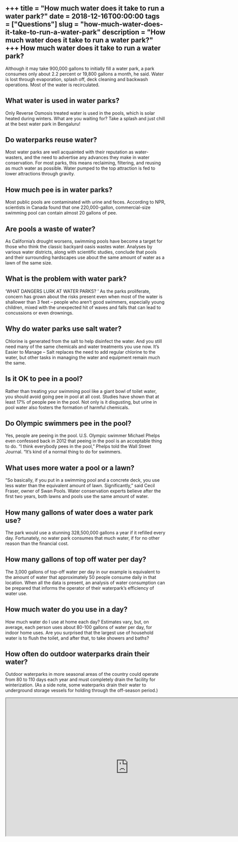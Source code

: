 +++
title = "How much water does it take to run a water park?"
date = 2018-12-16T00:00:00
tags = ["Questions"]
slug = "how-much-water-does-it-take-to-run-a-water-park"
description = "How much water does it take to run a water park?"
+++
How much water does it take to run a water park?
------------------------------------------------

Although it may take 900,000 gallons to initially fill a water park, a park consumes only about 2.2 percent or 19,800 gallons a month, he said. Water is lost through evaporation, splash off, deck cleaning and backwash operations. Most of the water is recirculated.

What water is used in water parks?
----------------------------------

Only Reverse Osmosis treated water is used in the pools, which is solar heated during winters. What are you waiting for? Take a splash and just chill at the best water park in Bengaluru!

Do waterparks reuse water?
--------------------------

Most water parks are well acquainted with their reputation as water-wasters, and the need to advertise any advances they make in water conservation. For most parks, this means reclaiming, filtering, and reusing as much water as possible. Water pumped to the top attraction is fed to lower attractions through gravity.

How much pee is in water parks?
-------------------------------

Most public pools are contaminated with urine and feces. According to NPR, scientists in Canada found that one 220,000-gallon, commercial-size swimming pool can contain almost 20 gallons of pee.

Are pools a waste of water?
---------------------------

As California’s drought worsens, swimming pools have become a target for those who think the classic backyard oasis wastes water. Analyses by various water districts, along with scientific studies, conclude that pools and their surrounding hardscapes use about the same amount of water as a lawn of the same size.

What is the problem with water park?
------------------------------------

‘WHAT DANGERS LURK AT WATER PARKS? ‘ As the parks proliferate, concern has grown about the risks present even when most of the water is shallower than 3 feet – people who aren’t good swimmers, especially young children, mixed with the unexpected hit of waves and falls that can lead to concussions or even drownings.

Why do water parks use salt water?
----------------------------------

Chlorine is generated from the salt to help disinfect the water. And you still need many of the same chemicals and water treatments you use now. It’s Easier to Manage – Salt replaces the need to add regular chlorine to the water, but other tasks in managing the water and equipment remain much the same.

Is it OK to pee in a pool?
--------------------------

Rather than treating your swimming pool like a giant bowl of toilet water, you should avoid going pee in pool at all cost. Studies have shown that at least 17% of people pee in the pool. Not only is it disgusting, but urine in pool water also fosters the formation of harmful chemicals.

Do Olympic swimmers pee in the pool?
------------------------------------

Yes, people are peeing in the pool. U.S. Olympic swimmer Michael Phelps even confessed back in 2012 that peeing in the pool is an acceptable thing to do. “I think everybody pees in the pool,” Phelps told the Wall Street Journal. “It’s kind of a normal thing to do for swimmers.

What uses more water a pool or a lawn?
--------------------------------------

“So basically, if you put in a swimming pool and a concrete deck, you use less water than the equivalent amount of lawn. Significantly,” said Cecil Fraser, owner of Swan Pools. Water conservation experts believe after the first two years, both lawns and pools use the same amount of water.

How many gallons of water does a water park use?
------------------------------------------------

The park would use a stunning 328,500,000 gallons a year if it refilled every day. Fortunately, no water park consumes that much water, if for no other reason than the financial cost.

How many gallons of top off water per day?
------------------------------------------

The 3,000 gallons of top-off water per day in our example is equivalent to the amount of water that approximately 50 people consume daily in that location. When all the data is present, an analysis of water consumption can be prepared that informs the operator of their waterpark’s efficiency of water use.

How much water do you use in a day?
-----------------------------------

How much water do I use at home each day? Estimates vary, but, on average, each person uses about 80-100 gallons of water per day, for indoor home uses. Are you surprised that the largest use of household water is to flush the toilet, and after that, to take showers and baths?

How often do outdoor waterparks drain their water?
--------------------------------------------------

Outdoor waterparks in more seasonal areas of the country could operate from 80 to 110 days each year and must completely drain the facility for winterization. (As a side note, some waterparks drain their water to underground storage vessels for holding through the off-season period.)

<iframe allow="accelerometer; autoplay; clipboard-write; encrypted-media; gyroscope; picture-in-picture" allowfullscreen="" class="__youtube_prefs__  epyt-is-override  no-lazyload" data-no-lazy="1" data-origheight="433" data-origwidth="770" data-skipgform_ajax_framebjll="" height="433" id="_ytid_91847" loading="lazy" src="https://www.youtube.com/embed/On9WRrFHVjY?enablejsapi=1&autoplay=0&cc_load_policy=0&cc_lang_pref=&iv_load_policy=1&loop=0&modestbranding=0&rel=1&fs=1&playsinline=0&autohide=2&theme=dark&color=red&controls=1&" title="YouTube player" width="770"></iframe>